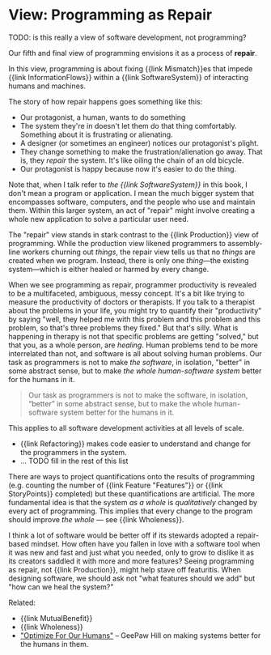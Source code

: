 # View: Programming as Repair

TODO: is this really a view of software development, not programming?

Our fifth and final view of programming envisions it as a process of **repair**.

In this view, programming is about fixing {{link Mismatch}}es that impede {{link InformationFlows}} within a {{link SoftwareSystem}} of interacting humans and machines.

The story of how repair happens goes something like this:

- Our protagonist, a human, wants to do something
- The system they're in doesn't let them do that thing comfortably. Something about it is frustrating or alienating.
- A designer (or sometimes an engineer) notices our protagonist's plight.
- They change something to make the frustration/alienation go away. That is, they *repair* the system. It's like oiling the chain of an old bicycle.
- Our protagonist is happy because now it's easier to do the thing.

Note that, when I talk refer to _the {{link SoftwareSystem}}_ in this book, I don't mean a program or application. I mean the much bigger system that encompasses software, computers, and the people who use and maintain them. Within this larger system, an act of "repair" might involve creating a whole new application to solve a particular user need.

The "repair" view stands in stark contrast to the {{link Production}} view of programming. While the production view likened programmers to assembly-line workers churning out *things*, the repair view tells us that no *things* are created when we program. Instead, there is only one *thing*—the existing system—which is either healed or harmed by every change.

When we see programming as repair, programmer productivity is revealed to be a multifaceted, ambiguous, messy concept. It's a bit like trying to measure the productivity of doctors or therapists.
If you talk to a therapist about the problems in your life, you might try to quantify their "productivity" by saying "well, they helped me with this problem and this problem and this problem, so that's three problems they fixed." But that's silly. What is happening in therapy is not that specific problems are getting "solved," but that you, as a whole person, are *healing*. Human problems tend to be more interrelated than not, and software is all about solving human problems. Our task as programmers is not to make *the software*, in isolation, "better" in some abstract sense, but to make *the whole human-software system* better for the humans in it.

<blockquote class="pullquote">

Our task as programmers is not to make the software, in isolation, “better” in some abstract sense, but to make the whole human-software system better for the humans in it.

</blockquote>

This applies to all software development activities at all levels of scale.

- {{link Refactoring}} makes code easier to understand and change for the programmers in the system.
- ... TODO fill in the rest of this list

There are ways to project quantifications onto the results of programming (e.g. counting the number of {{link Feature "Features"}} or {{link StoryPoints}} completed) but these quantifications are artificial. The more fundamental idea is that the system *as a whole* is *qualitatively* changed by every act of programming. This implies that every change to the program should improve *the whole* — see {{link Wholeness}}.

I think a lot of software would be better off if its stewards adopted a repair-based mindset. How often have you fallen in love with a software tool when it was new and fast and just what you needed, only to grow to dislike it as its creators saddled it with more and more features? Seeing programming as repair, not {{link Production}}, might help stave off featuritis. When designing software, we should ask not "what features should we add" but "how can we heal the system?"

Related:
- {{link MutualBenefit}}
- {{link Wholeness}}
- ["Optimize For Our Humans"](https://www.geepawhill.org/2024/02/23/optimize-for-our-humans/) – GeePaw Hill on making systems better for the humans in them.